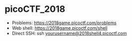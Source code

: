 # picoCTF_2018
* Problems: https://2018game.picoctf.com/problems
* Web shell: https://2018game.picoctf.com/shell
* Direct SSH: ssh yourusername@2018shell4.picoctf.com
